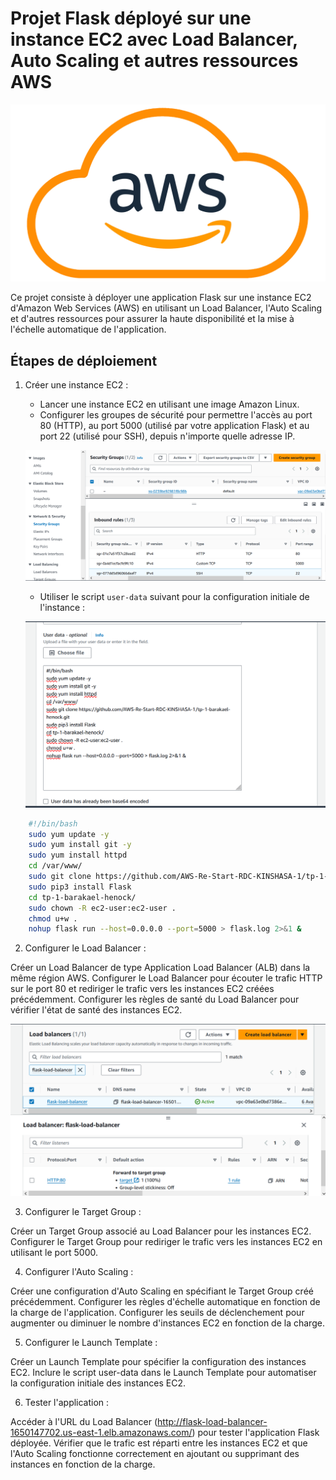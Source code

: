 # Projet Flask déployé sur une instance EC2 avec Load Balancer, Auto Scaling et autres ressources AWS

![AWS logo](static/images/github/awslogo.png)

Ce projet consiste à déployer une application Flask sur une instance EC2 d'Amazon Web Services (AWS) en utilisant un Load Balancer, l'Auto Scaling et d'autres ressources pour assurer la haute disponibilité et la mise à l'échelle automatique de l'application.

## Étapes de déploiement

1. Créer une instance EC2 :
   - Lancer une instance EC2 en utilisant une image Amazon Linux.
   - Configurer les groupes de sécurité pour permettre l'accès au port 80 (HTTP), au port 5000 (utilisé par votre application Flask) et au port 22 (utilisé pour SSH), depuis n'importe quelle adresse IP.

   ![Security Groups](static/images/github/security-group.png)

   - Utiliser le script `user-data` suivant pour la configuration initiale de l'instance :

    ![Security Groups](static/images/github/user-data.png)

```bash
    #!/bin/bash
    sudo yum update -y
    sudo yum install git -y
    sudo yum install httpd
    cd /var/www/
    sudo git clone https://github.com/AWS-Re-Start-RDC-KINSHASA-1/tp-1-barakael-henock.git
    sudo pip3 install Flask
    cd tp-1-barakael-henock/
    sudo chown -R ec2-user:ec2-user .
    chmod u+w .
    nohup flask run --host=0.0.0.0 --port=5000 > flask.log 2>&1 &
```

2. Configurer le Load Balancer :

Créer un Load Balancer de type Application Load Balancer (ALB) dans la même région AWS.
Configurer le Load Balancer pour écouter le trafic HTTP sur le port 80 et rediriger le trafic vers les instances EC2 créées précédemment.
Configurer les règles de santé du Load Balancer pour vérifier l'état de santé des instances EC2.

![Security Groups](static/images/github/load-balancer-conf.png)

3. Configurer le Target Group :

Créer un Target Group associé au Load Balancer pour les instances EC2.
Configurer le Target Group pour rediriger le trafic vers les instances EC2 en utilisant le port 5000.

4. Configurer l'Auto Scaling :

Créer une configuration d'Auto Scaling en spécifiant le Target Group créé précédemment.
Configurer les règles d'échelle automatique en fonction de la charge de l'application.
Configurer les seuils de déclenchement pour augmenter ou diminuer le nombre d'instances EC2 en fonction de la charge.

5. Configurer le Launch Template :

Créer un Launch Template pour spécifier la configuration des instances EC2.
Inclure le script user-data dans le Launch Template pour automatiser la configuration initiale des instances EC2.

6. Tester l'application :

Accéder à l'URL du Load Balancer (http://flask-load-balancer-1650147702.us-east-1.elb.amazonaws.com/) pour tester l'application Flask déployée.
Vérifier que le trafic est réparti entre les instances EC2 et que l'Auto Scaling fonctionne correctement en ajoutant ou supprimant des instances en fonction de la charge.